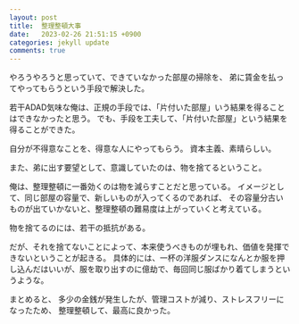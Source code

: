 ```yaml
---
layout: post
title:  整理整頓大事
date:   2023-02-26 21:51:15 +0900
categories: jekyll update
comments: true
---
```


やろうやろうと思っていて、できていなかった部屋の掃除を、
弟に賃金を払ってやってもらうという手段で解決した。

若干ADAD気味な俺は、正規の手段では、「片付いた部屋」いう結果を得ることはできなかったと思う。
でも、手段を工夫して、「片付いた部屋」という結果を得ることができた。

自分が不得意なことを、得意な人にやってもらう。
資本主義、素晴らしい。

また、弟に出す要望として、意識していたのは、物を捨てるということ。

俺は、整理整頓に一番効くのは物を減らすことだと思っている。
イメージとして、同じ部屋の容量で、新しいものが入ってくるのであれば、
その容量分古いものが出ていかないと、整理整頓の難易度は上がっていくと考えている。

物を捨てるのには、若干の抵抗がある。

だが、それを捨てないことによって、本来使うべきものが埋もれ、価値を発揮できないということが起きる。
具体的には、一杯の洋服ダンスになんとか服を押し込んだはいいが、服を取り出すのに億劫で、毎回同じ服ばかり着てしまうというような。

まとめると、
多少の金銭が発生したが、管理コストが減り、ストレスフリーになったため、
整理整頓して、最高に良かった。





